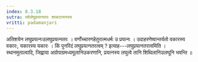 ```yaml
---
index: 8.3.18
sutra: व्योर्लघुप्रयत्नतरः शाकटायनस्य
vritti: padamanjari
---
```


 अतिशयेन लघुप्रयत्नःउलघुप्रयत्नतरः । वर्णोच्चारणहेतुरात्मधर्मः उ प्रयत्नः । उदाहरणेष्वान्तर्यतो वकारस्य वकारः, यकारस्य यकारः । किं पुनरिदं लघुप्रयत्नतरत्वम् ? इत्याह---लघुप्रयत्नतरत्वमिति । स्थानमुताल्वादि, जिह्वाया अग्रोपाग्रमध्यमूलानिउकरणानि, प्रयत्नस्य लघुत्वे तानि शिथिलानिउलघूनि भवन्ति ॥